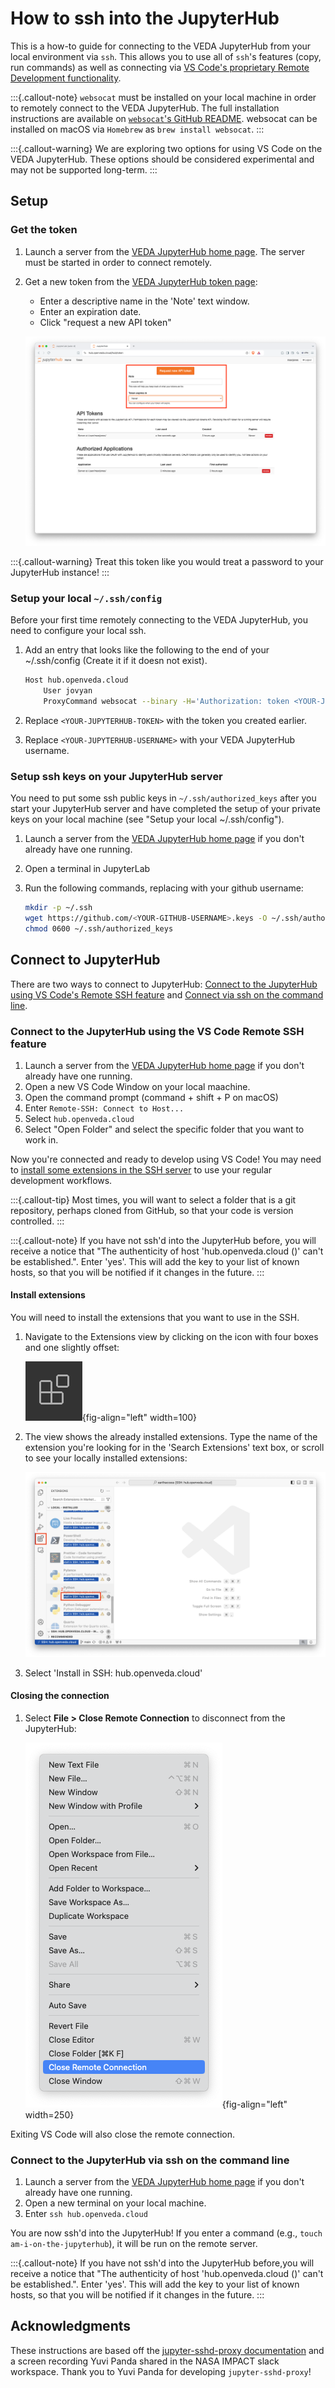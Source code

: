 # How to ssh into the JupyterHub

This is a how-to guide for connecting to the VEDA JupyterHub from your local environment via `ssh`. This allows you to use all of `ssh`'s features (copy, run commands) as well as connecting via [VS Code's proprietary Remote Development functionality](https://code.visualstudio.com/docs/remote/ssh).

:::{.callout-note}
`websocat` must be installed on your local machine in order to remotely connect to the VEDA JupyterHub. The full installation instructions are available on [`websocat`'s GitHub README](https://github.com/vi/websocat#installation). websocat can be installed on macOS via `Homebrew` as `brew install websocat`.
:::

:::{.callout-warning}
We are exploring two options for using VS Code on the VEDA JupyterHub. These options should be considered experimental and may not be supported long-term.
:::

## Setup

### Get the token

1. Launch a server from the [VEDA JupyterHub home page](https://hub.openveda.cloud/). The server must be started in order to connect remotely.
2. Get a new token from the [VEDA JupyterHub token page](https://hub.openveda.cloud/hub/token):

   - Enter a descriptive name in the 'Note' text window.
   - Enter an expiration date.
   - Click "request a new API token"

   ![Generate a new token](images/request-api-token.png)

:::{.callout-warning}
Treat this token like you would treat a password to your JupyterHub instance!
:::

### Setup your local `~/.ssh/config`

Before your first time remotely connecting to the VEDA JupyterHub, you need to configure your local ssh.

1. Add an entry that looks like the following to the end of your ~/.ssh/config (Create it if it doesn not exist).

   ```bash
   Host hub.openveda.cloud
       User jovyan
       ProxyCommand websocat --binary -H='Authorization: token <YOUR-JUPYTERHUB-TOKEN>' asyncstdio: wss://%h/user/<YOUR-JUPYTERHUB-USERNAME>/sshd/
   ```

2. Replace `<YOUR-JUPYTERHUB-TOKEN>` with the token you created earlier.
3. Replace `<YOUR-JUPYTERHUB-USERNAME>` with your VEDA JupyterHub username.

### Setup ssh keys on your JupyterHub server

You need to put some ssh public keys in `~/.ssh/authorized_keys` after you start your JupyterHub server and have completed the setup of your private keys on your local machine (see "Setup your local ~/.ssh/config").

1. Launch a server from the [VEDA JupyterHub home page](https://hub.openveda.cloud/) if you don't already have one running.
2. Open a terminal in JupyterLab
3. Run the following commands, replacing <YOUR-GITHUB-USERNAME> with your github username:

   ```bash
   mkdir -p ~/.ssh
   wget https://github.com/<YOUR-GITHUB-USERNAME>.keys -O ~/.ssh/authorized_keys
   chmod 0600 ~/.ssh/authorized_keys
   ```

## Connect to JupyterHub

There are two ways to connect to JupyterHub: [Connect to the JupyterHub using VS Code's Remote SSH feature](#connect-to-the-jupyterhub-using-the-vs-code-remote-ssh-feature) and [Connect via ssh on the command line](#connect-to-the-jupyterhub-via-ssh-on-the-command-line).

### Connect to the JupyterHub using the VS Code Remote SSH feature

1. Launch a server from the [VEDA JupyterHub home page](https://hub.openveda.cloud/) if you don't already have one running.
2. Open a new VS Code Window on your local maachine.
3. Open the command prompt (command + shift + P on macOS)
4. Enter `Remote-SSH: Connect to Host...`
5. Select `hub.openveda.cloud`
6. Select "Open Folder" and select the specific folder that you want to work in.

Now you're connected and ready to develop using VS Code! You may need to [install some extensions in the SSH server](#install-extensions) to use your regular development workflows.

:::{.callout-tip}
Most times, you will want to select a folder that is a git repository, perhaps cloned from GitHub, so that your code is version controlled.
:::

:::{.callout-note}
If you have not ssh'd into the JupyterHub before, you will receive a notice that "The authenticity of host 'hub.openveda.cloud (<no hostip for proxy command>)' can't be established.". Enter 'yes'. This will add the key to your list of known hosts, so that you will be notified if it changes in the future.
:::

#### Install extensions

You will need to install the extensions that you want to use in the SSH.

1. Navigate to the Extensions view by clicking on the icon with four boxes and one slightly offset:

   ![Extensions icon in VS Code](images/extensions_icon.png){fig-align="left" width=100}

2. The view shows the already installed extensions. Type the name of the extension you're looking for in the 'Search Extensions' text box, or scroll to see your locally installed extensions:

   ![Install VS Code extension](images/install-extension-ssh.png)

3. Select 'Install in SSH: hub.openveda.cloud'

#### Closing the connection

1. Select **File > Close Remote Connection** to disconnect from the JupyterHub:

   ![Close remote connection](images/close-ssh.png){fig-align="left" width=250}

Exiting VS Code will also close the remote connection.

### Connect to the JupyterHub via ssh on the command line

1. Launch a server from the [VEDA JupyterHub home page](https://hub.openveda.cloud/) if you don't already have one running.
2. Open a new terminal on your local machine.
3. Enter `ssh hub.openveda.cloud`

You are now ssh'd into the JupyterHub! If you enter a command (e.g., `touch am-i-on-the-jupyterhub`), it will be run on the remote server.

:::{.callout-note}
If you have not ssh'd into the JupyterHub before,you will receive a notice that "The authenticity of host 'hub.openveda.cloud (<no hostip for proxy command>)' can't be established.". Enter 'yes'. This will add the key to your list of known hosts, so that you will be notified if it changes in the future.
:::

## Acknowledgments

These instructions are based off the [jupyter-sshd-proxy documentation](https://github.com/yuvipanda/jupyter-sshd-proxy/blob/main/README.md) and a screen recording Yuvi Panda shared in the NASA IMPACT slack workspace. Thank you to Yuvi Panda for developing `jupyter-sshd-proxy`!
